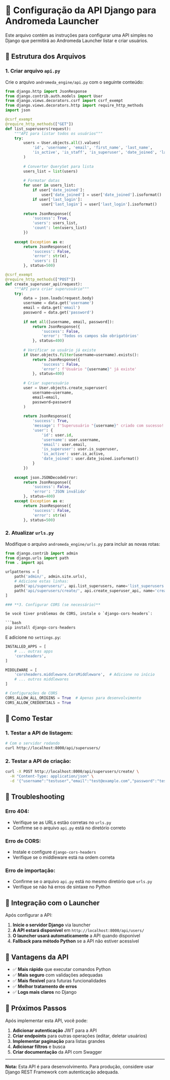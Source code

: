 # 🐍 Configuração da API Django para Andromeda Launcher

Este arquivo contém as instruções para configurar uma API simples no Django que permitirá ao Andromeda Launcher listar e criar usuários.

## 📁 **Estrutura dos Arquivos**

### **1. Criar arquivo `api.py`**

Crie o arquivo `andromeda_engine/api.py` com o seguinte conteúdo:

```python
from django.http import JsonResponse
from django.contrib.auth.models import User
from django.views.decorators.csrf import csrf_exempt
from django.views.decorators.http import require_http_methods
import json

@csrf_exempt
@require_http_methods(["GET"])
def list_superusers(request):
    """API para listar todos os usuários"""
    try:
        users = User.objects.all().values(
            'id', 'username', 'email', 'first_name', 'last_name',
            'is_active', 'is_staff', 'is_superuser', 'date_joined', 'last_login'
        )
        
        # Converter QuerySet para lista
        users_list = list(users)
        
        # Formatar datas
        for user in users_list:
            if user['date_joined']:
                user['date_joined'] = user['date_joined'].isoformat()
            if user['last_login']:
                user['last_login'] = user['last_login'].isoformat()
        
        return JsonResponse({
            'success': True,
            'users': users_list,
            'count': len(users_list)
        })
        
    except Exception as e:
        return JsonResponse({
            'success': False,
            'error': str(e),
            'users': []
        }, status=500)

@csrf_exempt
@require_http_methods(["POST"])
def create_superuser_api(request):
    """API para criar superusuário"""
    try:
        data = json.loads(request.body)
        username = data.get('username')
        email = data.get('email')
        password = data.get('password')
        
        if not all([username, email, password]):
            return JsonResponse({
                'success': False,
                'error': 'Todos os campos são obrigatórios'
            }, status=400)
        
        # Verificar se usuário já existe
        if User.objects.filter(username=username).exists():
            return JsonResponse({
                'success': False,
                'error': f'Usuário "{username}" já existe'
            }, status=400)
        
        # Criar superusuário
        user = User.objects.create_superuser(
            username=username,
            email=email,
            password=password
        )
        
        return JsonResponse({
            'success': True,
            'message': f'Superusuário "{username}" criado com sucesso!',
            'user': {
                'id': user.id,
                'username': user.username,
                'email': user.email,
                'is_superuser': user.is_superuser,
                'is_active': user.is_active,
                'date_joined': user.date_joined.isoformat()
            }
        })
        
    except json.JSONDecodeError:
        return JsonResponse({
            'success': False,
            'error': 'JSON inválido'
        }, status=400)
    except Exception as e:
        return JsonResponse({
            'success': False,
            'error': str(e)
        }, status=500)
```

### **2. Atualizar `urls.py`**

Modifique o arquivo `andromeda_engine/urls.py` para incluir as novas rotas:

```python
from django.contrib import admin
from django.urls import path
from . import api

urlpatterns = [
    path('admin/', admin.site.urls),
    # Adicione estas linhas:
    path('api/superusers/', api.list_superusers, name='list_superusers'),
    path('api/superusers/create/', api.create_superuser_api, name='create_superuser_api'),
]

### **3. Configurar CORS (se necessário)**

Se você tiver problemas de CORS, instale o `django-cors-headers`:

```bash
pip install django-cors-headers
```

E adicione no `settings.py`:

```python
INSTALLED_APPS = [
    # ... outras apps
    'corsheaders',
]

MIDDLEWARE = [
    'corsheaders.middleware.CorsMiddleware',  # Adicione no início
    # ... outros middlewares
]

# Configurações de CORS
CORS_ALLOW_ALL_ORIGINS = True  # Apenas para desenvolvimento
CORS_ALLOW_CREDENTIALS = True
```

## 🚀 **Como Testar**

### **1. Testar a API de listagem:**
```bash
# Com o servidor rodando
curl http://localhost:8000/api/superusers/
```

### **2. Testar a API de criação:**
```bash
curl -X POST http://localhost:8000/api/superusers/create/ \
  -H "Content-Type: application/json" \
  -d '{"username":"testuser","email":"test@example.com","password":"testpass123"}'
```

## 🔧 **Troubleshooting**

### **Erro 404:**
- Verifique se as URLs estão corretas no `urls.py`
- Confirme se o arquivo `api.py` está no diretório correto

### **Erro de CORS:**
- Instale e configure `django-cors-headers`
- Verifique se o middleware está na ordem correta

### **Erro de importação:**
- Confirme se o arquivo `api.py` está no mesmo diretório que `urls.py`
- Verifique se não há erros de sintaxe no Python

## 📱 **Integração com o Launcher**

Após configurar a API:

1. **Inicie o servidor Django** via launcher
2. **A API estará disponível** em `http://localhost:8000/api/users/`
3. **O launcher usará automaticamente** a API quando disponível
4. **Fallback para método Python** se a API não estiver acessível

## 🎯 **Vantagens da API**

- ✅ **Mais rápido** que executar comandos Python
- ✅ **Mais seguro** com validações adequadas
- ✅ **Mais flexível** para futuras funcionalidades
- ✅ **Melhor tratamento de erros**
- ✅ **Logs mais claros** no Django

## 🔄 **Próximos Passos**

Após implementar esta API, você pode:

1. **Adicionar autenticação** JWT para a API
2. **Criar endpoints** para outras operações (editar, deletar usuários)
3. **Implementar paginação** para listas grandes
4. **Adicionar filtros** e busca
5. **Criar documentação** da API com Swagger

---

**Nota:** Esta API é para desenvolvimento. Para produção, considere usar Django REST Framework com autenticação adequada.
